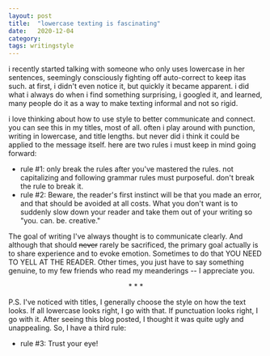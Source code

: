 ```yaml
---
layout: post
title:  "lowercase texting is fascinating"
date:   2020-12-04
category: 
tags: writingstyle
---
```


i recently started talking with someone who only uses lowercase in her sentences, seemingly consciously fighting off auto-correct to keep itas such. at first, i didn't even notice it, but quickly it became apparent. i did what i always do when i find something surprising, i googled it, and learned, many people do it as a way to make texting informal and not so rigid. 

i love thinking about how to use style to better communicate and connect. you can see this in my titles, most of all. often i play around with punction, writing in lowercase, and title lengths. but never did i think it could be applied to the message itself. here are two rules i must keep in mind going forward:
- rule #1: only break the rules after you've mastered the rules. not capitalizing and following grammar rules must purposeful. don't break the rule to break it.
- rule #2: Beware, the reader's first instinct will be that you made an error, and that should be avoided at all costs. What you don't want is to suddenly slow down your reader and take them out of your writing so "you. can. be. creative."

The goal of writing I've always thought is to communicate clearly. And although that should ~~never~~ rarely be sacrificed, the primary goal actually is to share experience and to evoke emotion. Sometimes to do that YOU NEED TO YELL AT THE READER. Other times, you just have to say something genuine, to my few friends who read my meanderings -- I appreciate you.

<p style="text-align: center;"> * * * </p>

P.S. I've noticed with titles, I generally choose the style on how the text looks. If all lowercase looks right, I go with that. If punctuation looks right, I go with it. After seeing this blog posted, I thought it was quite ugly and unappealing. So, I have a third rule:
- rule #3: Trust your eye! 